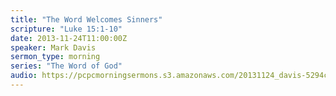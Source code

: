 ```yaml
---
title: "The Word Welcomes Sinners"
scripture: "Luke 15:1-10"
date: 2013-11-24T11:00:00Z
speaker: Mark Davis
sermon_type: morning
series: "The Word of God"
audio: https://pcpcmorningsermons.s3.amazonaws.com/20131124_davis-5294c87c4d81b.mp3 
---
```



